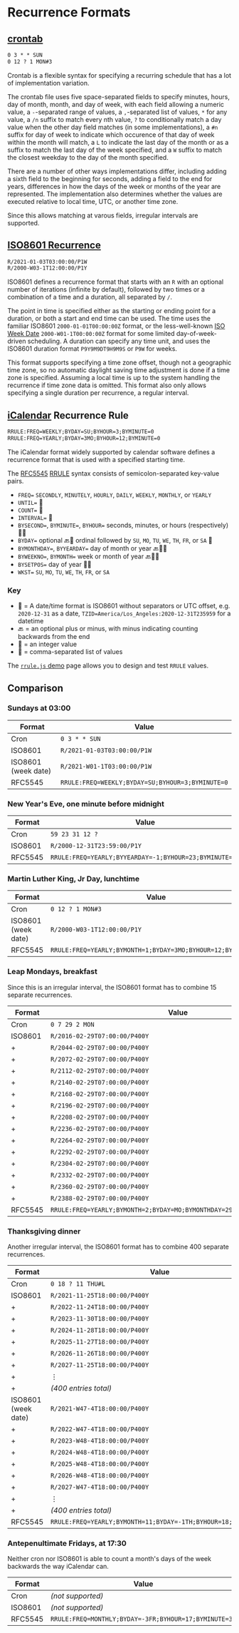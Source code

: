 ﻿Recurrence Formats
==================

[crontab][]
-----------

```txt
0 3 * * SUN
0 12 ? 1 MON#3
```

Crontab is a flexible syntax for specifying a recurring schedule that has a lot of implementation variation.

The crontab file uses five space-separated fields to specify minutes, hours, day of month, month, and day of week,
with each field allowing a numeric value, a `-`-separated range of values, a `,`-separated list of values, `*` for
any value, a `/n` suffix to match every nth value, `?` to conditionally match a day value when the other day field
matches (in some implementations), a `#n` suffix for day of week to indicate which occurence of that day of week
within the month will match, a `L` to indicate the last day of the month or as a suffix to match the last day of
the week specified, and a `W` suffix to match the closest weekday to the day of the month specified.

There are a number of other ways implementations differ, including adding a sixth field to the beginning for seconds,
adding a field to the end for years, differences in how the days of the week or months of the year are represented.
The implementation also determines whether the values are executed relative to local time, UTC, or another time zone.

Since this allows matching at varous fields, irregular intervals are supported.

[crontab]: https://en.wikipedia.org/wiki/Cron "a [linux] configuration file that specifies shell commands to run periodically on a given schedule"

[ISO8601 Recurrence][ISO8601]
-----------------------------

```txt
R/2021-01-03T03:00:00/P1W
R/2000-W03-1T12:00:00/P1Y
```

ISO8601 defines a recurrence format that starts with an `R` with an optional number of iterations (infinite by default),
followed by two times or a combination of a time and a duration, all separated by `/`.

The point in time is specified either as the starting or ending point for a duration, or both a start and end
time can be used. The time uses the familiar ISO8601 `2000-01-01T00:00:00Z` format, or the less-well-known
[ISO Week Date][] `2000-W01-1T00:00:00Z` format for some limited day-of-week-driven scheduling.
A duration can specify any time unit, and uses the ISO8601 duration format `P9Y9M9DT9H9M9S` or `P9W` for weeks.

This format supports specifying a time zone offset, though not a geographic time zone, so no automatic daylight
saving time adjustment is done if a time zone is specified. Assuming a local time is up to the system handling
the recurrence if time zone data is omitted. This format also only allows specifying a single duration per
recurrence, a regular interval.

[ISO8601]: https://en.wikipedia.org/wiki/ISO_8601#Repeating_intervals
[ISO Week Date]: https://en.wikipedia.org/wiki/ISO_week_date

[iCalendar][] Recurrence Rule
-----------------------------

```txt
RRULE:FREQ=WEEKLY;BYDAY=SU;BYHOUR=3;BYMINUTE=0
RRULE:FREQ=YEARLY;BYDAY=3MO;BYHOUR=12;BYMINUTE=0
```

The iCalendar format widely supported by calendar software defines a recurrence format that is used with
a specified starting time.

The [RFC5545][] [RRULE][] syntax consists of semicolon-separated key-value pairs.

- `FREQ=` `SECONDLY`, `MINUTELY`, `HOURLY`, `DAILY`, `WEEKLY`, `MONTHLY`, or `YEARLY`
- `UNTIL=` 📆
- `COUNT=` 🧮
- `INTERVAL=` 🧮
- `BYSECOND=`, `BYMINUTE=`, `BYHOUR=`  seconds, minutes, or hours (respectively) 🧮🔁
- `BYDAY=` optional 🔙🧮 ordinal followed by `SU`, `MO`, `TU`, `WE`, `TH`, `FR`, or `SA` 🔁
- `BYMONTHDAY=`, `BYYEARDAY=` day of month or year 🔙🧮🔁
- `BYWEEKNO=`, `BYMONTH=` week or month of year 🔙🧮🔁
- `BYSETPOS=` day of year 🧮🔁
- `WKST=` `SU`, `MO`, `TU`, `WE`, `TH`, `FR`, or `SA`

### Key

- 📆 = A date/time format is ISO8601 without separators or UTC offset, e.g. `2020-12-31` as a date,
  `TZID=America/Los_Angeles:2020-12-31T235959` for a datetime
- 🔙 = an optional plus or minus, with minus indicating counting backwards from the end
- 🧮 = an integer value
- 🔁 = comma-separated list of values

The [`rrule.js` demo][rrule.js] page allows you to design and test `RRULE` values.

[iCalendar]: https://en.wikipedia.org/wiki/ICalendar "Internet Calendaring and Scheduling Core Object Specification"
[RFC5545]: https://tools.ietf.org/html/rfc5545#section-3.8.5.3 "RFC5545 &sect; 3.8.5.3: iCalendar: Properties: Recurrence Rule"
[RRULE]: https://tools.ietf.org/html/rfc5545#section-3.3.10 "RFC5545 &sect; 3.3.10: iCalendar: Data Types: Recurrence Rule"
[rrule.js]: https://jakubroztocil.github.io/rrule/ "This is a demo and test app for rrule.js, a JavaScript library for working with recurrence rules for calendar dates."

Comparison
----------

### Sundays at 03:00

| Format              | Value                                            |
| ------------------- | ------------------------------------------------ |
| Cron                | `0 3 * * SUN`                                    |
| ISO8601             | `R/2021-01-03T03:00:00/P1W`                      |
| ISO8601 (week date) | `R/2021-W01-1T03:00:00/P1W`                      |
| RFC5545             | `RRULE:FREQ=WEEKLY;BYDAY=SU;BYHOUR=3;BYMINUTE=0` |


### New Year's Eve, one minute before midnight

| Format  | Value                                                  |
| ------- | ------------------------------------------------------ |
| Cron    | `59 23 31 12 ?`                                        |
| ISO8601 | `R/2000-12-31T23:59:00/P1Y`                            |
| RFC5545 | `RRULE:FREQ=YEARLY;BYYEARDAY=-1;BYHOUR=23;BYMINUTE=59` |

### Martin Luther King, Jr Day, lunchtime

| Format              | Value                                              |
| ------------------- | -------------------------------------------------- |
| Cron                | `0 12 ? 1 MON#3`                                   |
| ISO8601 (week date) | `R/2000-W03-1T12:00:00/P1Y`                        |
| RFC5545             | `RRULE:FREQ=YEARLY;BYMONTH=1;BYDAY=3MO;BYHOUR=12;BYMINUTE=0` |

### Leap Mondays, breakfast

Since this is an irregular interval, the ISO8601 format has to combine 15 separate recurrences.

| Format  | Value                                                                    |
| ------- | ------------------------------------------------------------------------ |
| Cron    | `0 7 29 2 MON`                                                           |
| ISO8601 | `R/2016-02-29T07:00:00/P400Y`                                            |
| +       | `R/2044-02-29T07:00:00/P400Y`                                            |
| +       | `R/2072-02-29T07:00:00/P400Y`                                            |
| +       | `R/2112-02-29T07:00:00/P400Y`                                            |
| +       | `R/2140-02-29T07:00:00/P400Y`                                            |
| +       | `R/2168-02-29T07:00:00/P400Y`                                            |
| +       | `R/2196-02-29T07:00:00/P400Y`                                            |
| +       | `R/2208-02-29T07:00:00/P400Y`                                            |
| +       | `R/2236-02-29T07:00:00/P400Y`                                            |
| +       | `R/2264-02-29T07:00:00/P400Y`                                            |
| +       | `R/2292-02-29T07:00:00/P400Y`                                            |
| +       | `R/2304-02-29T07:00:00/P400Y`                                            |
| +       | `R/2332-02-29T07:00:00/P400Y`                                            |
| +       | `R/2360-02-29T07:00:00/P400Y`                                            |
| +       | `R/2388-02-29T07:00:00/P400Y`                                            |
| RFC5545 | `RRULE:FREQ=YEARLY;BYMONTH=2;BYDAY=MO;BYMONTHDAY=29;BYHOUR=7;BYMINUTE=0` |

### Thanksgiving dinner

Another irregular interval, the ISO8601 format has to combine 400 separate recurrences.

| Format              | Value                                               |
| ------------------- | --------------------------------------------------- |
| Cron                | `0 18 ? 11 THU#L`                                   |
| ISO8601             | `R/2021-11-25T18:00:00/P400Y`                       |
| +                   | `R/2022-11-24T18:00:00/P400Y`                       |
| +                   | `R/2023-11-30T18:00:00/P400Y`                       |
| +                   | `R/2024-11-28T18:00:00/P400Y`                       |
| +                   | `R/2025-11-27T18:00:00/P400Y`                       |
| +                   | `R/2026-11-26T18:00:00/P400Y`                       |
| +                   | `R/2027-11-25T18:00:00/P400Y`                       |
| +                   | &vellip;                                            |
| +                   | _(400 entries total)_                               |
| ISO8601 (week date) | `R/2021-W47-4T18:00:00/P400Y`                       |
| +                   | `R/2022-W47-4T18:00:00/P400Y`                       |
| +                   | `R/2023-W48-4T18:00:00/P400Y`                       |
| +                   | `R/2024-W48-4T18:00:00/P400Y`                       |
| +                   | `R/2025-W48-4T18:00:00/P400Y`                       |
| +                   | `R/2026-W48-4T18:00:00/P400Y`                       |
| +                   | `R/2027-W47-4T18:00:00/P400Y`                       |
| +                   | &vellip;                                            |
| +                   | _(400 entries total)_                               |
| RFC5545             | `RRULE:FREQ=YEARLY;BYMONTH=11;BYDAY=-1TH;BYHOUR=18;BYMINUTE=0` |

### Antepenultimate Fridays, at 17:30

Neither cron nor ISO8601 is able to count a month's days of the week backwards the way iCalendar can.

| Format  | Value                                                 |
| ------- | ----------------------------------------------------- |
| Cron    | _(not supported)_                                     |
| ISO8601 | _(not supported)_                                     |
| RFC5545 | `RRULE:FREQ=MONTHLY;BYDAY=-3FR;BYHOUR=17;BYMINUTE=30` |
